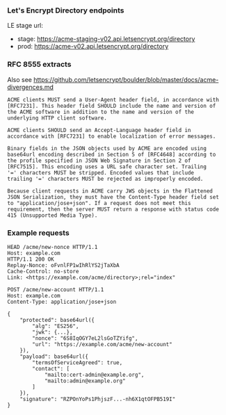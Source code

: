 ### Let's Encrypt Directory endpoints
LE stage url:
* stage: https://acme-staging-v02.api.letsencrypt.org/directory
* prod: https://acme-v02.api.letsencrypt.org/directory

### RFC 8555 extracts

Also see https://github.com/letsencrypt/boulder/blob/master/docs/acme-divergences.md

```
ACME clients MUST send a User-Agent header field, in accordance with
[RFC7231]. This header field SHOULD include the name and version of
the ACME software in addition to the name and version of the
underlying HTTP client software.

ACME clients SHOULD send an Accept-Language header field in
accordance with [RFC7231] to enable localization of error messages.

Binary fields in the JSON objects used by ACME are encoded using
base64url encoding described in Section 5 of [RFC4648] according to
the profile specified in JSON Web Signature in Section 2 of
[RFC7515]. This encoding uses a URL safe character set. Trailing
'=' characters MUST be stripped. Encoded values that include
trailing '=' characters MUST be rejected as improperly encoded.

Because client requests in ACME carry JWS objects in the Flattened
JSON Serialization, they must have the Content-Type header field set
to "application/jose+json". If a request does not meet this
requirement, then the server MUST return a response with status code
415 (Unsupported Media Type).
```

### Example requests

```
HEAD /acme/new-nonce HTTP/1.1
Host: example.com
HTTP/1.1 200 OK
Replay-Nonce: oFvnlFP1wIhRlYS2jTaXbA
Cache-Control: no-store
Link: <https://example.com/acme/directory>;rel="index"
```

```
POST /acme/new-account HTTP/1.1
Host: example.com
Content-Type: application/jose+json

{
    "protected": base64url({
        "alg": "ES256",
        "jwk": {...},
        "nonce": "6S8IqOGY7eL2lsGoTZYifg",
        "url": "https://example.com/acme/new-account"
    }),
    "payload": base64url({
        "termsOfServiceAgreed": true,
        "contact": [
            "mailto:cert-admin@example.org",
            "mailto:admin@example.org"
        ]
    }),
    "signature": "RZPOnYoPs1PhjszF...-nh6X1qtOFPB519I"
}
```
